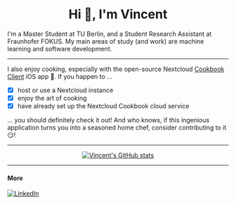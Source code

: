 <div align="center">

# Hi 👋, I'm Vincent

</div>

I'm a Master Student at TU Berlin, and a Student Research Assistant at Fraunhofer FOKUS. My main areas of study (and work) are machine learning and software development.

___

I also enjoy cooking, especially with the open-source Nextcloud [Cookbook Client](https://github.com/VincentMeilinger/Nextcloud-Cookbook-iOS) iOS app 🍉. 
If you happen to ...
- [x] host or use a Nextcloud instance
- [x] enjoy the art of cooking
- [x] have already set up the Nextcloud Cookbook cloud service
  
... you should definitely check it out! 
And who knows, if this ingenious application turns you into a seasoned home chef, consider contributing to it 😏!

___
<div align="center">
  
[![Vincent's GitHub stats](https://github-readme-stats.vercel.app/api?username=VincentMeilinger&show_icons=true)](https://github.com/anuraghazra/github-readme-stats)

</div>

___

#### More
[![LinkedIn](https://img.shields.io/badge/linkedin-%230077B5.svg?style=for-the-badge&logo=linkedin&logoColor=white)](https://www.linkedin.com/in/vincent-meilinger-32b675151)
